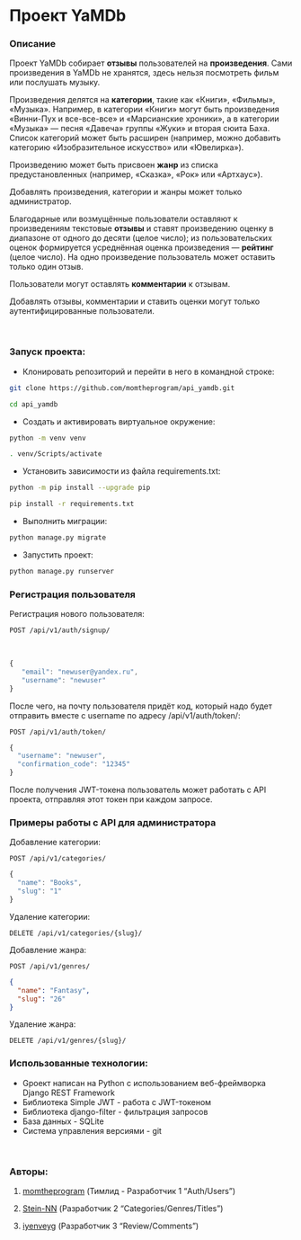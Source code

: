 Проект YaMDb
============

### Описание

Проект YaMDb собирает **отзывы** пользователей на **произведения**. Сами
произведения в YaMDb не хранятся, здесь нельзя посмотреть фильм или послушать
музыку.

Произведения делятся на **категории**, такие как «Книги», «Фильмы», «Музыка».
Например, в категории «Книги» могут быть произведения «Винни-Пух и все-все-все»
и «Марсианские хроники», а в категории «Музыка» — песня «Давеча» группы «Жуки» и
вторая сюита Баха. Список категорий может быть расширен (например, можно
добавить категорию «Изобразительное искусство» или «Ювелирка»).

Произведению может быть присвоен **жанр** из списка предустановленных (например,
«Сказка», «Рок» или «Артхаус»).

Добавлять произведения, категории и жанры может только администратор.

Благодарные или возмущённые пользователи оставляют к произведениям текстовые
**отзывы** и ставят произведению оценку в диапазоне от одного до десяти (целое
число); из пользовательских оценок формируется усреднённая оценка произведения —
**рейтинг** (целое число). На одно произведение пользователь может оставить
только один отзыв.

Пользователи могут оставлять **комментарии** к отзывам.

Добавлять отзывы, комментарии и ставить оценки могут только аутентифицированные
пользователи.

 

### Запуск проекта:

-   Клонировать репозиторий и перейти в него в командной строке:
```bash
git clone https://github.com/momtheprogram/api_yamdb.git

cd api_yamdb
```
-   Cоздать и активировать виртуальное окружение:

```bash
python -m venv venv

. venv/Scripts/activate
```

-   Установить зависимости из файла requirements.txt:

```bash
python -m pip install --upgrade pip

pip install -r requirements.txt
```

-   Выполнить миграции:

```bash
python manage.py migrate
```

-   Запустить проект:

```bash
python manage.py runserver
```

### Регистрация пользователя

Регистрация нового пользователя:

```
POST /api/v1/auth/signup/
```

 

```js
{
   "email": "newuser@yandex.ru",
   "username": "newuser"
}
```
После чего, на почту пользователя придёт код, который надо будет отправить вместе с username по адресу /api/v1/auth/token/:

```
POST /api/v1/auth/token/
```

```js
{
  "username": "newuser",
  "confirmation_code": "12345"
}
```

После получения JWT-токена пользователь может работать с API проекта, отправляя этот токен при каждом запросе.

### Примеры работы с API для администратора

Добавление категории:

```
POST /api/v1/categories/
```

``` js
{
  "name": "Books",
  "slug": "1"
}
```

Удаление категории:

```
DELETE /api/v1/categories/{slug}/
```

Добавление жанра:

```
POST /api/v1/genres/
```

``` json
{
  "name": "Fantasy",
  "slug": "26"
}
```

Удаление жанра:

```
DELETE /api/v1/genres/{slug}/
```


### Использованные технологии:

-   Gроект написан на Python с использованием веб-фреймворка Django REST Framework
-   Библиотека Simple JWT - работа с JWT-токеном
-   Библиотека django-filter - фильтрация запросов
-   База данных - SQLite
-   Cистема управления версиями - git


 

### Авторы:

1.  [momtheprogram](https://github.com/momtheprogram) (Тимлид - Разработчик 1
    “Auth/Users”)

2.  [Stein-NN](https://github.com/Stein-NN) (Разработчик 2
    “Categories/Genres/Titles”)

3.  [iyenveyg](https://github.com/iyenveyg) (Разработчик 3 “Review/Comments”)
